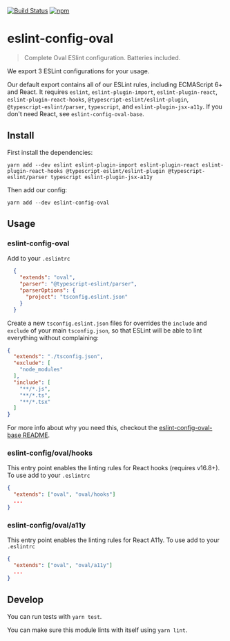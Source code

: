 [![Build Status](https://travis-ci.org/OvalMoney/javascript.svg?branch=master)](https://travis-ci.org/OvalMoney/javascript) [![npm](https://img.shields.io/npm/v/eslint-config-oval.svg?style=flat)](https://www.npmjs.com/package/eslint-config-oval)

# eslint-config-oval

> Complete Oval ESlint configuration. Batteries included.

We export 3 ESLint configurations for your usage.

Our default export contains all of our ESLint rules, including ECMAScript 6+ and React. It requires `eslint`, `eslint-plugin-import`, `eslint-plugin-react`, `eslint-plugin-react-hooks`, `@typescript-eslint/eslint-plugin`, `@typescript-eslint/parser`, `typescript`, and `eslint-plugin-jsx-a11y`. If you don't need React, see `eslint-config-oval-base`.

## Install

First install the dependencies:

```
yarn add --dev eslint eslint-plugin-import eslint-plugin-react eslint-plugin-react-hooks @typescript-eslint/eslint-plugin @typescript-eslint/parser typescript eslint-plugin-jsx-a11y
```

Then add our config:

```
yarn add --dev eslint-config-oval
```

## Usage

### eslint-config-oval

Add to your `.eslintrc`
```json
  {
    "extends": "oval",
    "parser": "@typescript-eslint/parser",
    "parserOptions": {
      "project": "tsconfig.eslint.json"
    }
  }
```

Create a new `tsconfig.eslint.json` files for overrides the `include` and `exclude` of your main `tsconfig.json`, so that ESLint will be able to lint everything without complaining:
```json
{
  "extends": "./tsconfig.json",
  "exclude": [
    "node_modules"
  ],
  "include": [
    "**/*.js",
    "**/*.ts",
    "**/*.tsx"
  ]
}

```

For more info about why you need this, checkout the [eslint-config-oval-base README](https://github.com/OvalMoney/javascript/tree/master/packages/eslint-config-oval-base).

### eslint-config/oval/hooks

This entry point enables the linting rules for React hooks (requires v16.8+).
To use add to your `.eslintrc`
```json
{
  "extends": ["oval", "oval/hooks"]
  ...
}
```

### eslint-config/oval/a11y

This entry point enables the linting rules for React A11y.
To use add to your `.eslintrc`
```json
{
  "extends": ["oval", "oval/a11y"]
  ...
}
```

## Develop

You can run tests with `yarn test`.

You can make sure this module lints with itself using `yarn lint`.

